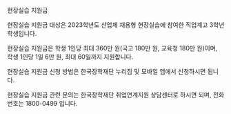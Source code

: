 현장실습 지원금


현장실습 지원금 대상은 2023학년도 산업체 채용형 현장실습에 참여한 직업계고 3학년 학생입니다.


현장실습 지원금은 학생 1인당 최대 360만 원(국고 180만 원, 교육청 180만 원)이며, 학생 1인당 1일 6만 원, 최대 60일까지 지원합니다.


현장실습 지원금 신청 방법은 한국장학재단 누리집 및 모바일 앱에서 신청하시면 됩니다.


현장실습 지원금 관련 문의는 한국장학재단 취업연계지원 상담센터로 하시면 되며, 전화번호는 1800-0499 입니다.